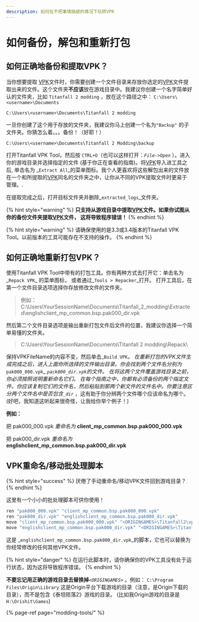 ```yaml
---
description: 如何在不把事情搞砸的情况下玩转VPK
---
```


# 如何备份，解包和重新打包

## 如何正确地备份和提取VPK？

当你想要提取 [VPK](../../information/file-format/vpk-valve-pak-file.md)文件时，你需要创建一个文件目录来存放你选定的[VPK](../../information/file-format/vpk-valve-pak-file.md)文件提取出来的文件。这个文件夹**不应该**放在游戏目录中。我建议你创建一个名字简单好认的文件夹，比如 `Titanfall 2 modding` ，放在这个路径之中： `C:\Users\<username>\Documents` 

```text
C:\Users\<username>\Documents\Titanfall 2 modding
```

一旦你创建了这个用于存放的文件夹，我建议你马上创建一个名为`"Backup"` 的子文件夹。你猜怎么着。。。备份！（好耶！）

```text
C:\Users\<username>\Documents\Titanfall 2 Modding\backup
```

打开Titanfall VPK Tool，然后按 `CTRL+O`（也可以这样打开：_`File->Open`_ ）。进入你的游戏目录并选择指定的文件 \(基于你正在查看的指南\)。将[VPK](../../information/file-format/vpk-valve-pak-file.md)导入进工具之后, 单击名为 _`Extract All`_的菜单图标。我个人更喜欢将这些解包出来的文件放在一个和所提取的[VPK](../../information/file-format/vpk-valve-pak-file.md)同名的文件夹之中，让你从不同的VPK提取文件时更易于管理。.

在提取完成之后，打开目标文件夹并删除_`extracted_logs`_文件夹。

{% hint style="warning" %}
**只支持从游戏目录中提取**[**VPK**](../../information/file-format/vpk-valve-pak-file.md)**文件。如果你试图从你的备份文件夹提取**[**VPK**](../../information/file-format/vpk-valve-pak-file.md)**文件， 这将导致程序错误！**
{% endhint %}

{% hint style="warning" %}
请确保使用的是3.3或3.4版本的Titanfall VPK Tool。以前版本的工具可能存在不支持的操作。
{% endhint %}

## **如何正确地重新打包VPK？**

使用Titanfall VPK Tool中带有的打包工具。你有两种方式去打开它：单击名为_`Repack VPK`_ 的菜单图标， 或者通过_`Tools > Repacker`_打开。 打开工具后，在第一个文件目录选项选择你存放修改文件的文件夹。

> 例如： C:\Users\YourSessionName\Documents\Titanfall\_2\_modding\Extracted\englishclient\_mp\_common.bsp.pak000\_dir.vpk

然后第二个文件目录选项是输出重新打包文件后文件的位置，我建议你选择一个简单易懂的文件夹。

> C:\Users\YourSessionName\Documents\Titanfall 2 modding\Repack\

保持VPKFileName的内容不变，然后单击_`Build VPK`_。 在重新打包的VPK文件生成完成之后，进入上面你所选择的文件输出目录。你会找到两个文件名分别为_`pak000_000.vpk`_ _`pack000_dir.vpk`_的文件。 在将这两个文件覆盖游戏目录之前，你必须按照说明重新命名它们。 在每个指南之中，你都有必须备份的两个指定文件。你应该复制它们的文件名，然后粘贴到那两个新文件的文件名中。你要注意区分两个文件名中是否包含_`_dir`_ ，这有助于你分辨两个文件哪个应该命名为哪个。 \(好吧，我知道这听起来很奇怪，让我给你举个例子！\)

**例如：**

把 pak000\_000.vpk _重命名为_ **client\_mp\_common.bsp.pak000\_000.vpk**

把 pak000\_dir.vpk _重命名为_ **englishclient\_mp\_common.bsp.pak000\_dir.vpk**

## VPK重命名/移动批处理脚本

{% hint style="success" %}
厌倦了手动重命名/移动VPK文件回到游戏目录？
{% endhint %}

这里有一个小小的批处理脚本可供你使用！

```bash
ren "pak000_000.vpk" "client_mp_common.bsp.pak000_000.vpk"
ren "pak000_dir.vpk" "englishclient_mp_common.bsp.pak000_dir.vpk"
move "client_mp_common.bsp.pak000_000.vpk" "<ORIGINGAMES>\Titanfall2\vpk\client_mp_common.bsp.pak000_000.vpk"
move "englishclient_mp_common.bsp.pak000_dir.vpk" "<ORIGINGAMES>\Titanfall2\vpk\englishclient_mp_common.bsp.pak000_dir.vpk"
```

这是 _`englishclient_mp_common.bsp.pak000_dir.vpk`_的脚本，它也可以替换为你经常修改的任何其他VPK文件。 

{% hint style="danger" %}
在运行此脚本时，请你确保你的VPK工具没有处于运行状态，因为这将导致程序错误。
{% endhint %}

**不要忘记用正确的游戏目录去替换掉**_`<ORIGINGAMES>`_ 。例如： `C:\Program Files\Origin\Library` 这是Origin平台下载游戏的目录（注意，是Origin下载的目录），而不是包含《泰坦陨落2》游戏的目录。 \(比如我Origin游戏的目录是`H:\Orishit\Games`\)

{% page-ref page="modding-tools/" %}

